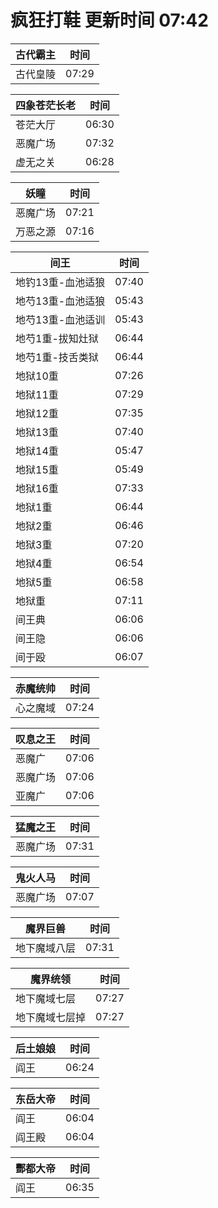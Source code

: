 # 疯狂打鞋 更新时间 07:42

| 古代霸主   | 时间    |
|--------|-------|
| 古代皇陵 | 07:29 |

| 四象苍茫长老   | 时间    |
|--------|-------|
| 苍茫大厅 | 06:30 |
| 恶魔广场 | 07:32 |
| 虚无之关 | 06:28 |

| 妖瞳   | 时间    |
|--------|-------|
| 恶魔广场 | 07:21 |
| 万恶之源 | 07:16 |

| 间王   | 时间    |
|--------|-------|
| 地钓13重-血池适狼 | 07:40 |
| 地芍13重-血池适狼 | 05:43 |
| 地芍13重-血池适训 | 05:43 |
| 地芍1重-拔知灶狱 | 06:44 |
| 地芍1重-技舌类狱 | 06:44 |
| 地狱10重 | 07:26 |
| 地狱11重 | 07:29 |
| 地狱12重 | 07:35 |
| 地狱13重 | 07:40 |
| 地狱14重 | 05:47 |
| 地狱15重 | 05:49 |
| 地狱16重 | 07:33 |
| 地狱1重 | 06:44 |
| 地狱2重 | 06:46 |
| 地狱3重 | 07:20 |
| 地狱4重 | 06:54 |
| 地狱5重 | 06:58 |
| 地狱重 | 07:11 |
| 间王典 | 06:06 |
| 间王隐 | 06:06 |
| 间于殴 | 06:07 |

| 赤魔统帅   | 时间    |
|--------|-------|
| 心之魔域 | 07:24 |

| 叹息之王   | 时间    |
|--------|-------|
| 恶魔广 | 07:06 |
| 恶魔广场 | 07:06 |
| 亚魔广 | 07:06 |

| 猛魔之王   | 时间    |
|--------|-------|
| 恶魔广场 | 07:31 |

| 鬼火人马   | 时间    |
|--------|-------|
| 恶魔广场 | 07:07 |

| 魔界巨兽   | 时间    |
|--------|-------|
| 地下魔域八层 | 07:31 |

| 魔界统领   | 时间    |
|--------|-------|
| 地下魔域七层 | 07:27 |
| 地下魔域七层掉 | 07:27 |

| 后土娘娘   | 时间    |
|--------|-------|
| 阎王 | 06:24 |

| 东岳大帝   | 时间    |
|--------|-------|
| 阎王 | 06:04 |
| 阎王殿 | 06:04 |

| 酆都大帝   | 时间    |
|--------|-------|
| 阎王 | 06:35 |